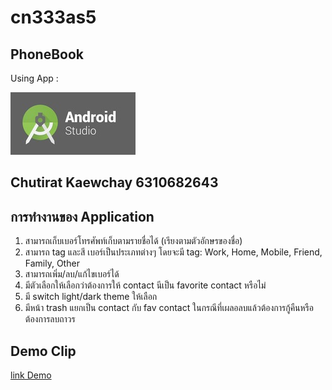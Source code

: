 # cn333as5
## PhoneBook
Using App :

 ![App](PhoneBook/app/src/main/res/drawable/cap3.jpg)

## Chutirat Kaewchay 6310682643

## การทำงานของ Application
1. สามารถเก็บเบอร์โทรศัพท์เก็บตามรายชื่อได้ (เรียงตามตัวอักษรของชื่อ)
2. สามารถ tag และสี เบอร์เป็นประเภทต่างๆ โดยจะมี tag: Work, Home, Mobile, Friend, Family, Other
3. สามารถเพิ่ม/ลบ/แก้ไขเบอร์ได้
4. มีตัวเลือกให้เลือกว่าต้องการให้ contact นีเป็น favorite contact หรือไม่
5. มี switch light/dark theme ให้เลือก
6. มีหน้า trash แยกเป็น contact กับ fav contact ในกรณีที่เผลอลบแล้วต้องการกู้คืนหรือต้องการลบถาวร

## Demo Clip
[link Demo](https://youtu.be/cGjdmTxVDGY)
